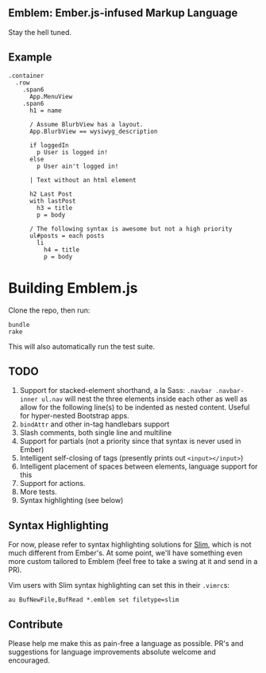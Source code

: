 ## Emblem: Ember.js-infused Markup Language

Stay the hell tuned.

## Example

```emblem
.container
  .row
    .span6
      App.MenuView
    .span6
      h1 = name
 
      / Assume BlurbView has a layout. 
      App.BlurbView == wysiwyg_description
 
      if loggedIn
        p User is logged in!
      else
        p User ain't logged in!

      | Text without an html element
 
      h2 Last Post
      with lastPost
        h3 = title
        p = body
 
      / The following syntax is awesome but not a high priority
      ul#posts = each posts
        li
          h4 = title
          p = body
```

# Building Emblem.js

Clone the repo, then run:

```
bundle
rake
```

This will also automatically run the test suite. 

## TODO

1. Support for stacked-element shorthand, a la Sass: `.navbar .navbar-inner ul.nav` 
   will nest the three elements inside each other as well as allow 
   for the following line(s) to be indented as nested content. 
   Useful for hyper-nested Bootstrap apps.
1. `bindAttr` and other in-tag handlebars support
1. Slash comments, both single line and multiline
1. Support for partials (not a priority since that syntax is never used in Ember)
1. Intelligent self-closing of tags (presently prints out `<input></input>`)
1. Intelligent placement of spaces between elements, language support
   for this
1. Support for actions.
1. More tests.
1. Syntax highlighting (see below)

## Syntax Highlighting

For now, please refer to syntax highlighting solutions for
[Slim](http://slim-lang.com/), which is not much different
from Ember's. At some point, we'll have something even more
custom tailored to Emblem (feel free to take a swing at it
and send in a PR).

Vim users with Slim syntax highlighting can set this in
their `.vimrc`s:

```
au BufNewFile,BufRead *.emblem set filetype=slim
```

## Contribute

Please help me make this as pain-free a language as possible. PR's
and suggestions for language improvements absolute welcome and
encouraged.
